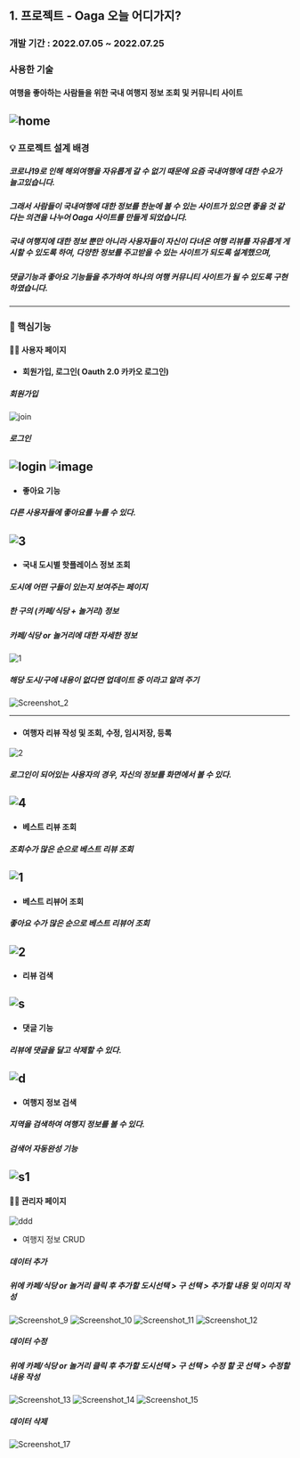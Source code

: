 ## 1. 프로젝트 - Oaga 오늘 어디가지?
### 개발 기간 : 2022.07.05 ~ 2022.07.25
### 사용한 기술

  #### 여행을 좋아하는 사람들을 위한 국내 여행지 정보 조회 및 커뮤니티 사이트
  ![home](https://user-images.githubusercontent.com/102580742/181429315-df682a42-395e-47c5-8709-529a3e5dc651.gif)
---
### 💡 프로젝트 설계 배경
  ##### 코로나19로 인해 해외여행을 자유롭게 갈 수 없기 때문에 요즘 국내여행에 대한 수요가 늘고있습니다. 
  ##### 그래서 사람들이 국내여행에 대한 정보를 한눈에 볼 수 있는 사이트가 있으면 좋을 것 같다는 의견을 나누어 Oaga 사이트를 만들게 되었습니다.
  ##### 국내 여행지에 대한 정보 뿐만 아니라 사용자들이 자신이 다녀온 여행 리뷰를 자유롭게 게시할 수 있도록 하여, 다양한 정보를 주고받을 수 있는 사이트가 되도록 설계했으며,
  ##### 댓글기능과 좋아요 기능들을 추가하여 하나의 여행 커뮤니티 사이트가 될 수 있도록 구현하였습니다.
---
 ### 📌 핵심기능
 #### 🙍‍♀️ 사용자 페이지 
   - #### 회원가입, 로그인( Oauth 2.0 카카오 로그인)
   ##### 회원가입
![join](https://user-images.githubusercontent.com/102580742/181425657-ceddd2e9-2e22-4a7f-82a2-3efe518a80dd.gif)

  ##### 로그인
  ![login](https://user-images.githubusercontent.com/102580742/181426268-a25daa61-71b9-4303-93a7-f4c15ce7110d.gif)
  ![image](https://user-images.githubusercontent.com/100888879/181204779-08b38dab-eb52-4d32-9385-5f9cec3cdfc6.png)
---
   -  #### 좋아요 기능
  ##### 다른 사용자들에 좋아요를 누를 수 있다. 
![3](https://user-images.githubusercontent.com/102580742/181439184-4b416e48-9c02-4599-9124-0f2048bffc55.gif)
---
   -  #### 국내 도시별 핫플레이스 정보 조회
  ##### 도시에 어떤 구들이 있는지 보여주는 페이지
  ##### 한 구의 (카페/식당 + 놀거리) 정보
  ##### 카페/식당 or 놀거리에 대한 자세한 정보
   ![1](https://user-images.githubusercontent.com/102580742/181444178-a6d09d1d-8602-4055-9223-2da41f2ce370.gif)
 ##### 해당 도시/구에 내용이 없다면 업데이트 중 이라고 알려 주기
  ![Screenshot_2](https://user-images.githubusercontent.com/102271558/181396938-2e472f5e-781d-4e94-975b-64b73d8090b9.png)

  ---
   - #### 여행자 리뷰 작성 및 조회, 수정, 임시저장, 등록
   ![2](https://user-images.githubusercontent.com/102580742/181444653-75730564-dc40-4b28-afc4-4109b2a74f91.gif)
 ##### 로그인이 되어있는 사용자의 경우, 자신의 정보를 화면에서 볼 수 있다.
  ![4](https://user-images.githubusercontent.com/102580742/181399015-d0f53f79-a029-47a0-81f2-abca7a52042b.png)
---
   - #### 베스트 리뷰 조회
   ##### 조회수가 많은 순으로 베스트 리뷰 조회
   ![1](https://user-images.githubusercontent.com/102580742/181399001-9c9cb19b-fa2f-45a7-a55a-ce7839708997.png)
---
   - #### 베스트 리뷰어 조회
   ##### 좋아요 수가 많은 순으로 베스트 리뷰어 조회
   ![2](https://user-images.githubusercontent.com/102580742/181399004-b2415077-e9d0-4514-a640-7dc45bb14ec7.png)
---
   - #### 리뷰 검색
![s](https://user-images.githubusercontent.com/102580742/181446716-270292e0-e1f9-4704-93d1-1498db663d8a.gif)
---
   - #### 댓글 기능
   ##### 리뷰에 댓글을 달고 삭제할 수 있다.
   ![d](https://user-images.githubusercontent.com/102580742/181446757-c3a6e7ba-825c-4c7b-a9f7-6dea48ec1fee.gif)
---
   - #### 여행지 정보 검색
   ##### 지역을 검색하여 여행지 정보를 볼 수 있다. 
   ##### 검색어 자동완성 기능
   ![s1](https://user-images.githubusercontent.com/102580742/181447768-2127dc4e-dd2d-4231-8b0e-4680c6e3dca2.gif)
---   
#### 🙍‍♀️ 관리자 페이지 
![ddd](https://user-images.githubusercontent.com/100888879/181393741-34b605c1-091d-43d9-b533-88b52dc366f5.jpg)
 - 여행지 정보 CRUD
##### 데이터 추가
  ##### 위에 카페/식당 or 놀거리 클릭 후 추가할 도시선택 > 구 선택 > 추가할 내용 및 이미지 작성
  ![Screenshot_9](https://user-images.githubusercontent.com/102271558/181395375-811b92cb-8502-40b5-a690-f14aedbe122c.png)
  ![Screenshot_10](https://user-images.githubusercontent.com/102271558/181395387-0fbe7063-63e2-46ea-b8db-1ea7d94f25dc.png)
  ![Screenshot_11](https://user-images.githubusercontent.com/102271558/181395411-47e28436-61c1-4841-b779-2b8b72d98514.png)
  ![Screenshot_12](https://user-images.githubusercontent.com/102271558/181395425-cb5b911d-36d2-4c7f-8f67-e62b2bcfadb2.png)
  ##### 데이터 수정
  ##### 위에 카페/식당 or 놀거리 클릭 후 추가할 도시선택 > 구 선택 > 수정 할 곳 선택 > 수정할 내용 작성
  ![Screenshot_13](https://user-images.githubusercontent.com/102271558/181396548-391e855e-649e-4eb1-8cd2-0a49ce2d1d8a.png)
  ![Screenshot_14](https://user-images.githubusercontent.com/102271558/181395541-47355efd-b2e7-45c3-ae01-9715f6e931b5.png)
  ![Screenshot_15](https://user-images.githubusercontent.com/102271558/181395463-479a3141-5cc5-4a70-98a2-c79c50010ff7.png)

  ##### 데이터 삭제
  ![Screenshot_17](https://user-images.githubusercontent.com/100888879/181204618-f7558954-4325-4e02-81af-36ee3999935c.png)
